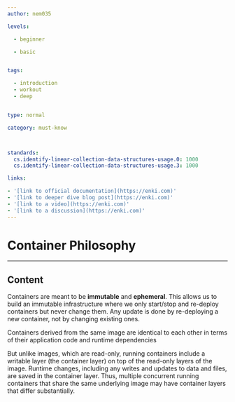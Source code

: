 ```yaml
---
author: nem035

levels:

  - beginner

  - basic


tags:

  - introduction
  - workout
  - deep


type: normal

category: must-know



standards:
  cs.identify-linear-collection-data-structures-usage.0: 1000
  cs.identify-linear-collection-data-structures-usage.3: 1000

links:

- '[link to official documentation](https://enki.com)'
- '[link to deeper dive blog post](https://enki.com)'
- '[link to a video](https://enki.com)'
- '[link to a discussion](https://enki.com)'
---
```

# Container Philosophy
---
## Content

Containers are meant to be **immutable** and **ephemeral**.
This allows us to build an immutable infrastructure where we only start/stop and re-deploy containers but never change them.
Any update is done by re-deploying a new container, not by changing existing ones.

Containers derived from the same image are identical to each other in terms of their application code and runtime dependencies

But unlike images, which are read-only, running containers include a writable layer (the container layer) on top of the read-only layers of the image. Runtime changes, including any writes and updates to data and files, are saved in the container layer. Thus, multiple concurrent running containers that share the same underlying image may have container layers that differ substantially.
